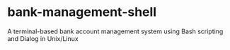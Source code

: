 # bank-management-shell
A terminal-based bank account management system using Bash scripting and Dialog in Unix/Linux
